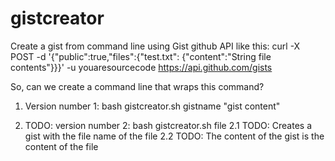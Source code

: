 # gistcreator

Create a gist from command line using Gist github API like this: 
curl -X POST -d '{"public":true,"files":{"test.txt":
  {"content":"String file contents"}}}' 
  -u youaresourcecode https://api.github.com/gists   

So, can we create a command line that wraps this command?

1. Version number 1: bash gistcreator.sh gistname "gist content"

2. TODO: version number 2: bash gistcreator.sh file 
  2.1 TODO: Creates a gist with the file name of the file
  2.2 TODO: The content of the gist is the content of the file

